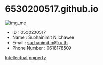 # 6530200517.github.io
![img_me](IMG_20241130_140521.jpg)
- ID : 6530200517
- Name : Suphainimit Nilchawee
- Email : suphanimit.n@ku.th
- Phone Number : 0618178509
  
[Intellectual property](6530200517.github.io/intellectual_property.md)


